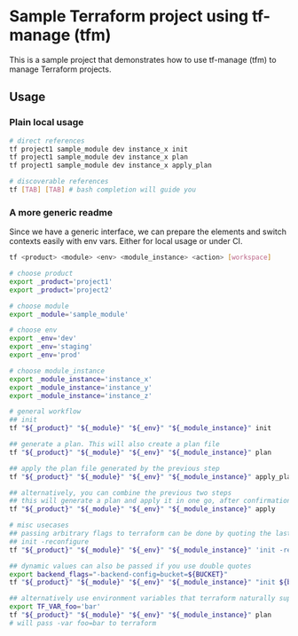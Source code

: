 # Sample Terraform project using tf-manage (tfm)

This is a sample project that demonstrates how to use tf-manage (tfm) to manage Terraform projects.

## Usage
### Plain local usage
```bash
# direct references
tf project1 sample_module dev instance_x init
tf project1 sample_module dev instance_x plan
tf project1 sample_module dev instance_x apply_plan

# discoverable references
tf [TAB] [TAB] # bash completion will guide you
```

### A more generic readme
Since we have a generic interface, we can prepare the elements and switch contexts easily with env vars. Either for local usage or under CI.
```bash
tf <product> <module> <env> <module_instance> <action> [workspace]
```

```bash
# choose product
export _product='project1'
export _product='project2'

# choose module
export _module='sample_module'

# choose env
export _env='dev'
export _env='staging'
export _env='prod'

# choose module_instance
export _module_instance='instance_x'
export _module_instance='instance_y'
export _module_instance='instance_z'

# general workflow
## init
tf "${_product}" "${_module}" "${_env}" "${_module_instance}" init

## generate a plan. This will also create a plan file
tf "${_product}" "${_module}" "${_env}" "${_module_instance}" plan

## apply the plan file generated by the previous step
tf "${_product}" "${_module}" "${_env}" "${_module_instance}" apply_plan

## alternatively, you can combine the previous two steps
## this will generate a plan and apply it in one go, after confirmation
tf "${_product}" "${_module}" "${_env}" "${_module_instance}" apply

# misc usecases
## passing arbitrary flags to terraform can be done by quoting the last argument and including those flags
## init -reconfigure
tf "${_product}" "${_module}" "${_env}" "${_module_instance}" 'init -reconfigure'

## dynamic values can also be passed if you use double quotes
export backend_flags="-backend-config=bucket=${BUCKET}"
tf "${_product}" "${_module}" "${_env}" "${_module_instance}" "init ${backend_flags}"

## alternatively use environment variables that terraform naturally supports
export TF_VAR_foo='bar'
tf "${_product}" "${_module}" "${_env}" "${_module_instance}" plan
# will pass -var foo=bar to terraform
```
